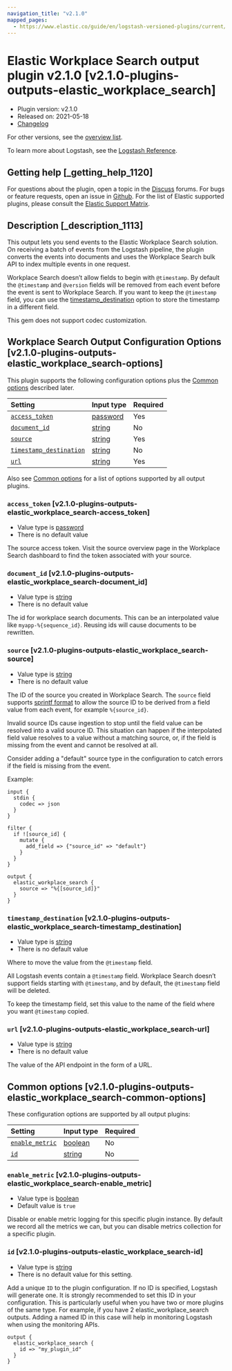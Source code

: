 ```yaml
---
navigation_title: "v2.1.0"
mapped_pages:
  - https://www.elastic.co/guide/en/logstash-versioned-plugins/current/v2.1.0-plugins-outputs-elastic_workplace_search.html
---
```


# Elastic Workplace Search output plugin v2.1.0 [v2.1.0-plugins-outputs-elastic_workplace_search]

* Plugin version: v2.1.0
* Released on: 2021-05-18
* [Changelog](https://github.com/logstash-plugins/logstash-integration-elastic_enterprise_search/blob/v2.1.0/CHANGELOG.md)

For other versions, see the [overview list](output-elastic_workplace_search-index.md).

To learn more about Logstash, see the [Logstash Reference](https://www.elastic.co/guide/en/logstash/current/index.html).

## Getting help [_getting_help_1120]

For questions about the plugin, open a topic in the [Discuss](http://discuss.elastic.co) forums. For bugs or feature requests, open an issue in [Github](https://github.com/logstash-plugins/logstash-output-elastic_workplace_search). For the list of Elastic supported plugins, please consult the [Elastic Support Matrix](https://www.elastic.co/support/matrix#matrix_logstash_plugins).

## Description [_description_1113]

This output lets you send events to the Elastic Workplace Search solution. On receiving a batch of events from the Logstash pipeline, the plugin converts the events into documents and uses the Workplace Search bulk API to index multiple events in one request.

Workplace Search doesn’t allow fields to begin with `@timestamp`. By default the `@timestamp` and `@version` fields will be removed from each event before the event is sent to Workplace Search. If you want to keep the `@timestamp` field, you can use the [timestamp\_destination](v2-1-0-plugins-outputs-elastic_workplace_search.md#v2.1.0-plugins-outputs-elastic_workplace_search-timestamp_destination) option to store the timestamp in a different field.

This gem does not support codec customization.

## Workplace Search Output Configuration Options [v2.1.0-plugins-outputs-elastic_workplace_search-options]

This plugin supports the following configuration options plus the [Common options](v2-1-0-plugins-outputs-elastic_workplace_search.md#v2.1.0-plugins-outputs-elastic_workplace_search-common-options) described later.

| Setting | Input type | Required |
| :- | :- | :- |
| [`access_token`](v2-1-0-plugins-outputs-elastic_workplace_search.md#v2.1.0-plugins-outputs-elastic_workplace_search-access_token) | [password](/lsr/value-types.md#password) | Yes |
| [`document_id`](v2-1-0-plugins-outputs-elastic_workplace_search.md#v2.1.0-plugins-outputs-elastic_workplace_search-document_id) | [string](/lsr/value-types.md#string) | No |
| [`source`](v2-1-0-plugins-outputs-elastic_workplace_search.md#v2.1.0-plugins-outputs-elastic_workplace_search-source) | [string](/lsr/value-types.md#string) | Yes |
| [`timestamp_destination`](v2-1-0-plugins-outputs-elastic_workplace_search.md#v2.1.0-plugins-outputs-elastic_workplace_search-timestamp_destination) | [string](/lsr/value-types.md#string) | No |
| [`url`](v2-1-0-plugins-outputs-elastic_workplace_search.md#v2.1.0-plugins-outputs-elastic_workplace_search-url) | [string](/lsr/value-types.md#string) | Yes |

Also see [Common options](v2-1-0-plugins-outputs-elastic_workplace_search.md#v2.1.0-plugins-outputs-elastic_workplace_search-common-options) for a list of options supported by all output plugins.

### `access_token` [v2.1.0-plugins-outputs-elastic_workplace_search-access_token]

* Value type is [password](/lsr/value-types.md#password)
* There is no default value

The source access token. Visit the source overview page in the Workplace Search dashboard to find the token associated with your source.

### `document_id` [v2.1.0-plugins-outputs-elastic_workplace_search-document_id]

* Value type is [string](/lsr/value-types.md#string)
* There is no default value

The id for workplace search documents. This can be an interpolated value like `myapp-%{sequence_id}`. Reusing ids will cause documents to be rewritten.

### `source` [v2.1.0-plugins-outputs-elastic_workplace_search-source]

* Value type is [string](/lsr/value-types.md#string)
* There is no default value

The ID of the source you created in Workplace Search. The `source` field supports [sprintf format](https://www.elastic.co/guide/en/logstash/current/event-dependent-configuration.html#sprintf) to allow the source ID to be derived from a field value from each event, for example `%{source_id}`.

Invalid source IDs cause ingestion to stop until the field value can be resolved into a valid source ID. This situation can happen if the interpolated field value resolves to a value without a matching source, or, if the field is missing from the event and cannot be resolved at all.

Consider adding a "default" source type in the configuration to catch errors if the field is missing from the event.

Example:

```
input {
  stdin {
    codec => json
  }
}

filter {
  if ![source_id] {
    mutate {
      add_field => {"source_id" => "default"}
    }
  }
}

output {
  elastic_workplace_search {
    source => "%{[source_id]}"
  }
}
```

### `timestamp_destination` [v2.1.0-plugins-outputs-elastic_workplace_search-timestamp_destination]

* Value type is [string](/lsr/value-types.md#string)
* There is no default value

Where to move the value from the `@timestamp` field.

All Logstash events contain a `@timestamp` field. Workplace Search doesn’t support fields starting with `@timestamp`, and by default, the `@timestamp` field will be deleted.

To keep the timestamp field, set this value to the name of the field where you want `@timestamp` copied.

### `url` [v2.1.0-plugins-outputs-elastic_workplace_search-url]

* Value type is [string](/lsr/value-types.md#string)
* There is no default value

The value of the API endpoint in the form of a URL.

## Common options [v2.1.0-plugins-outputs-elastic_workplace_search-common-options]

These configuration options are supported by all output plugins:

| Setting | Input type | Required |
| :- | :- | :- |
| [`enable_metric`](v2-1-0-plugins-outputs-elastic_workplace_search.md#v2.1.0-plugins-outputs-elastic_workplace_search-enable_metric) | [boolean](/lsr/value-types.md#boolean) | No |
| [`id`](v2-1-0-plugins-outputs-elastic_workplace_search.md#v2.1.0-plugins-outputs-elastic_workplace_search-id) | [string](/lsr/value-types.md#string) | No |

### `enable_metric` [v2.1.0-plugins-outputs-elastic_workplace_search-enable_metric]

* Value type is [boolean](/lsr/value-types.md#boolean)
* Default value is `true`

Disable or enable metric logging for this specific plugin instance. By default we record all the metrics we can, but you can disable metrics collection for a specific plugin.

### `id` [v2.1.0-plugins-outputs-elastic_workplace_search-id]

* Value type is [string](/lsr/value-types.md#string)
* There is no default value for this setting.

Add a unique `ID` to the plugin configuration. If no ID is specified, Logstash will generate one. It is strongly recommended to set this ID in your configuration. This is particularly useful when you have two or more plugins of the same type. For example, if you have 2 elastic\_workplace\_search outputs. Adding a named ID in this case will help in monitoring Logstash when using the monitoring APIs.

```
output {
  elastic_workplace_search {
    id => "my_plugin_id"
  }
}
```
